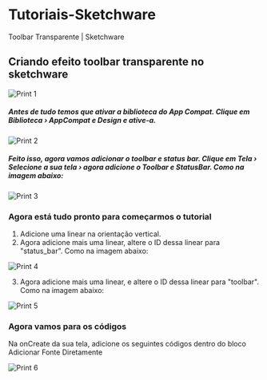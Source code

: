 # Tutoriais-Sketchware
Toolbar Transparente | Sketchware
## Criando efeito toolbar transparente no sketchware

![Print 1](https://github.com/Gabriel-True/Tutoriais-Sketchware/blob/main/Screenshot_20201025-124420.png)

##### Antes de tudo temos que ativar a biblioteca do App Compat. Clique em Biblioteca › AppCompat e Design e ative-a.

![Print 2](https://github.com/Gabriel-True/Tutoriais-Sketchware/blob/main/Screenshot_20201025-124451.png)

##### Feito isso, agora vamos adicionar o toolbar e status bar. Clique em Tela › Selecione a sua tela › agora adicione o Toolbar e StatusBar. Como na imagem abaixo:

![Print 3](https://github.com/Gabriel-True/Tutoriais-Sketchware/blob/main/Screenshot_20201025-124159.png)

### Agora está tudo pronto para começarmos o tutorial

1. Adicione uma linear na orientação vertical.
2. Agora adicione mais uma linear, altere o ID dessa linear para "status_bar". Como na imagem abaixo:

![Print 4](https://github.com/Gabriel-True/Tutoriais-Sketchware/blob/main/Screenshot_20201025-123638.png)

3. Agora adicione mais uma linear, e altere o ID dessa linear para "toolbar". Como na imagem abaixo:

![Print 5](https://github.com/Gabriel-True/Tutoriais-Sketchware/blob/main/Screenshot_20201025-123706.png)

### Agora vamos para os códigos
Na onCreate da sua tela, adicione os seguintes códigos dentro do bloco Adicionar Fonte Diretamente

![Print 6](https://github.com/Gabriel-True/Tutoriais-Sketchware/blob/main/Screenshot_20201025-124121.png)

